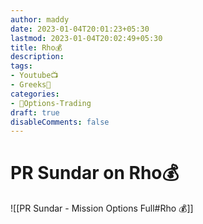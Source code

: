 ```yaml
---
author: maddy
date: 2023-01-04T20:01:23+05:30
lastmod: 2023-01-04T20:02:49+05:30
title: Rho💰
description: 
tags:
- Youtube📺
- Greeks🔰
categories: 
- 🤹Options-Trading
draft: true
disableComments: false
---
```

# PR Sundar on Rho💰
![[PR Sundar - Mission Options Full#Rho 💰]]